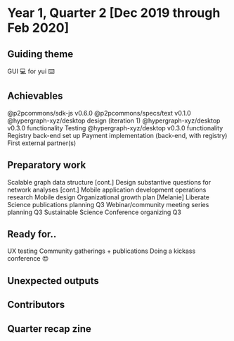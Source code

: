 # Year 1, Quarter 2 [Dec 2019 through Feb 2020]

## Guiding theme

GUI 💻 for yui ⌨️

## Achievables

@p2pcommons/sdk-js v0.6.0
@p2pcommons/specs/text v0.1.0
@hypergraph-xyz/desktop design (iteration 1)
@hypergraph-xyz/desktop v0.3.0 functionality
Testing @hypergraph-xyz/desktop v0.3.0 functionality
Registry back-end set up
Payment implementation (back-end, with registry)
First external partner(s)

## Preparatory work

Scalable graph data structure [cont.]
Design substantive questions for network analyses [cont.]
Mobile application development operations research
Mobile design
Organizational growth plan [Melanie]
Liberate Science publications planning Q3
Webinar/community meeting series planning Q3
Sustainable Science Conference organizing Q3


## Ready for..

UX testing
Community gatherings + publications
Doing a kickass conference 😍


## Unexpected outputs

## Contributors

## Quarter recap zine

